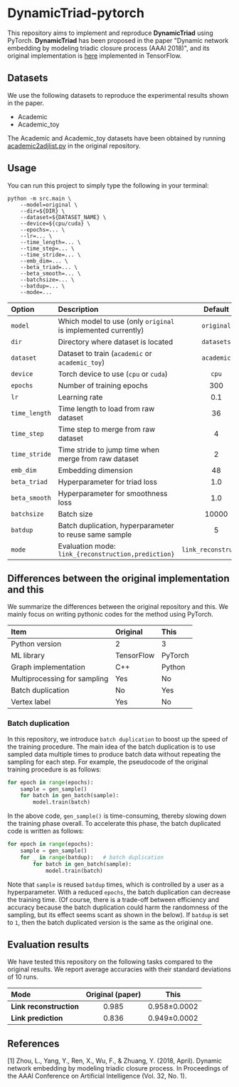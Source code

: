 # DynamicTriad-pytorch
This repository aims to implement and reproduce **DynamicTriad** using PyTorch. 
**DynamicTriad** has been proposed in the paper "Dynamic network embedding by modeling triadic closure process (AAAI 2018)", and its original implementation is [here](https://github.com/luckiezhou/DynamicTriad) implemented in TensorFlow. 

## Datasets
We use the following datasets to reproduce the experimental results shown in the paper. 

* Academic
* Academic_toy

The Academic and Academic_toy datasets have been obtained by running [academic2adjlist.py](https://github.com/luckiezhou/DynamicTriad/blob/master/scripts/academic2adjlist.py)
in the original repository.

## Usage

You can run this project to simply type the following in your terminal:

```shell
python -m src.main \
	--model=original \
	--dir=${DIR} \
	--dataset=${DATASET_NAME} \
	--device=${cpu/cuda} \
	--epochs=... \
	--lr=... \
	--time_length=... \
	--time_step=... \
	--time_stride=... \
	--emb_dim=... \
	--beta_triad=... \
	--beta_smooth=... \
	--batchsize=... \
	--batdup=... \
	--mode=...
```

| **Option** | **Description** | **Default** |
|:--- | :--- | :---: |
| `model` | Which model to use (only `original` is implemented currently) | `original` |
| `dir` | Directory where dataset is located | `datasets`|
|`dataset`| Dataset to train (`academic` or `academic_toy`) | `academic`|
| `device` | Torch device to use (`cpu` or `cuda`) | `cpu`|
| `epochs` | Number of training epochs | 300 |
| `lr` | Learning rate | 0.1 |
| `time_length` | Time length to load from raw dataset | 36 |
| `time_step` | Time step to merge from raw dataset | 4 |
| `time_stride` | Time stride to jump time when merge from raw dataset | 2 |
| `emb_dim` | Embedding dimension | 48 |
| `beta_triad` | Hyperparameter for triad loss | 1.0 |
| `beta_smooth` | Hyperparameter for smoothness loss | 1.0 |
| `batchsize` | Batch size | 10000 |
| `batdup` | Batch duplication, hyperparameter to reuse same sample | 5 |
| `mode` | Evaluation mode: `link_{reconstruction,prediction}` | `link_reconstruction` |

## Differences between the original implementation and this
We summarize the differences between the original repository and this. 
We mainly focus on writing pythonic codes for the method using PyTorch.

| **Item** | **Original** | **This** |
| :--- | :--- | :--- |
| Python version | 2 | 3 |
| ML library | TensorFlow | PyTorch |
| Graph implementation | C++ | Python |
| Multiprocessing for sampling | Yes | No |
| Batch duplication | No | Yes |
| Vertex label | Yes | No |


### Batch duplication
In this repository, we introduce `batch duplication` to boost up the speed of the training procedure. 
The main idea of the batch duplication is to use sampled data multiple times to produce batch data without repeating the sampling for each step. 
For example, the pseudocode of the original training procedure is as follows:

```python
for epoch in range(epochs):
    sample = gen_sample()
    for batch in gen_batch(sample):
        model.train(batch)
```
In the above code, `gen_sample()` is time-consuming, thereby slowing down the training phase overall. 
To accelerate this phase, the batch duplicated code is written as follows:

```python
for epoch in range(epochs):
    sample = gen_sample()
    for _ in range(batdup):   # batch duplication
        for batch in gen_batch(sample):
            model.train(batch)
```
Note that `sample` is reused `batdup` times, which is controlled by a user as a hyperparameter. 
With a reduced `epochs`, the batch duplication can decrease the training time.
(Of course, there is a trade-off between efficiency and accuracy because the batch duplication could harm the randomness of the sampling, but its effect seems scant as shown in the below). 
If `batdup` is set to `1`, then the batch duplicated version is the same as the original one.

## Evaluation results

We have tested this repository on the following tasks compared to the original results. 
We report average accuracies with their standard deviations of 10 runs. 

| **Mode** | **Original (paper)** | **This** |
| :--- | :---: | :---: |
| **Link reconstruction** | 0.985 | 0.958±0.0002 |
| **Link prediction** | 0.836 | 0.949±0.0002 |

## References
[1] Zhou, L., Yang, Y., Ren, X., Wu, F., & Zhuang, Y. (2018, April). Dynamic network embedding by modeling triadic closure process. In Proceedings of the AAAI Conference on Artificial Intelligence (Vol. 32, No. 1).

